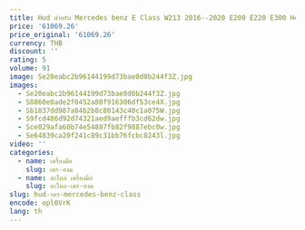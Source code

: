 ```yaml
---
title: Hud สําหรับ Mercedes benz E Class W213 2016--2020 E200 E220 E300 Heads up จอแสดงผล A 2139003327
price: '61069.26'
price_original: '61069.26'
currency: THB
discount: ''
rating: 5
volume: 91
image: Se20eabc2b96144199d73bae0d0b244f3Z.jpg
images:
  - Se20eabc2b96144199d73bae0d0b244f3Z.jpg
  - S8860e0ade2f0452a80f916306df53ce4X.jpg
  - Sb1837dd987a84b2b8c80143c40c1a075W.jpg
  - S9fcd486d92d74321aed9aefffb3cd62dw.jpg
  - Sce029afa60b74e54887fb82f9887ebc0w.jpg
  - Se64839ca20f241c89c31bb76fcbc8243l.jpg
video: ''
categories:
  - name: เครื่องมือ
    slug: เคร-องม
  - name: อะไหล่ เครื่องมือ
    slug: อะไหล-เคร-องม
slug: hud-าหร-mercedes-benz-class
encode: opl0VrK
lang: th
---
```

  